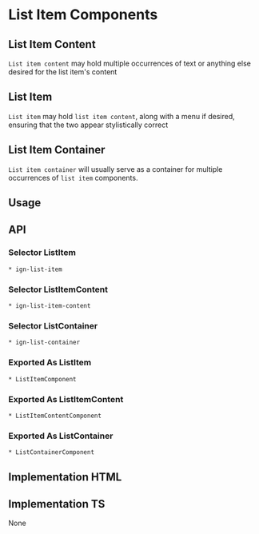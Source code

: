 # List Item Components

## List Item Content

`List item content` may hold multiple occurrences of text or anything else desired for the list item's content

## List Item

`List item` may hold `list item content`, along with a menu if desired, ensuring that the two appear stylistically correct

## List Item Container

`List item container` will usually serve as a container for multiple occurrences of `list item` components.

## Usage

## API
  ### Selector ListItem
    * ign-list-item

  ### Selector ListItemContent
    * ign-list-item-content

  ### Selector ListContainer
    * ign-list-container

  ### Exported As ListItem
    * ListItemComponent

  ### Exported As ListItemContent
    * ListItemContentComponent

  ### Exported As ListContainer
    * ListContainerComponent

## Implementation HTML
  <ign-list-container>
    <ign-list-item>
      <ign-list-item-content>
      </ign-list-item-content>
    </ign-list-item>
  </ign-list-container>

## Implementation TS
  None